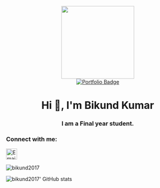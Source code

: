 <div id="header" align="center">
  <img src="https://i.giphy.com/media/v1.Y2lkPTc5MGI3NjExOWwwbzhpNHFrZmd6eGgxbWFhOHFoemdicHoxeXViYXdna2M0Z3RjZyZlcD12MV9pbnRlcm5hbF9naWZfYnlfaWQmY3Q9Zw/iIqmM5tTjmpOB9mpbn/giphy.gif" width="200"/>
</div>
<div id="badges" align="center">
  <!-- <a href="http://www.linkedin.com/in/bikund2017/">
    <img src="https://img.shields.io/badge/LinkedIn-blue?style=for-the-badge&logo=linkedin&logoColor=white" alt="LinkedIn Badge"/>
  </a> -->
  <a href="https://bikund2017.vercel.app/">
    <img src="https://img.shields.io/badge/Portfolio-FF5722?style=for-the-badge&logo=vercel&logoColor=white" alt="Portfolio Badge"/>
  </a>
</div>
<h1 align="center">Hi 👋, I'm Bikund Kumar</h1>
<h3 align="center">I am a Final year student.</h3>
<h3 align="left">Connect with me:</h3>
<p align="left">
  <a href="mailto:bikund2017@outlook.com" target="blank"><img align="center" src="https://img.shields.io/badge/Email-D14836?style=for-the-badge&logo=gmail&logoColor=white" alt="Email" height="30"/></a>
  <!-- <a href="https://bikund2017.vercel.app/" target="blank"><img align="center" src="https://img.shields.io/badge/Portfolio-FF5722?style=for-the-badge&logo=vercel&logoColor=white" alt="Portfolio" height="30"/></a> -->
</p>
<p><img align="center" src="https://github-readme-stats.vercel.app/api/top-langs?username=bikund2017&show_icons=true&locale=en&layout=compact" alt="bikund2017" /></p>
<img align="left" alt="bikund2017' GitHub stats" src="https://github-readme-stats.vercel.app/api?username=bikund2017&show_icons=true&theme=radical" />
